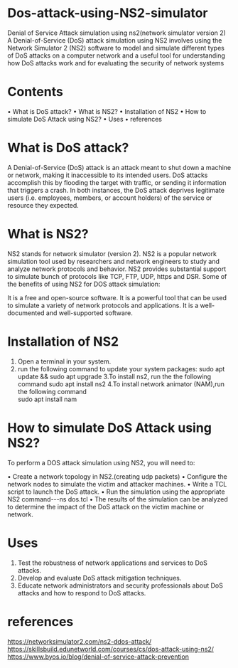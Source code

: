 # Dos-attack-using-NS2-simulator
Denial of Service Attack simulation using ns2(network simulator version 2)
A Denial-of-Service (DoS) attack simulation using NS2 involves using the Network Simulator 2 (NS2) software to model and simulate different types of DoS attacks on a computer network and a useful tool for understanding how DoS attacks work and for evaluating the security of network systems
# Contents
•	What is DoS attack?
•	What is NS2?
•	Installation of NS2
•	How to simulate DoS Attack using NS2?
•	Uses
•	references
# What is DoS attack?
A Denial-of-Service (DoS) attack is an attack meant to shut down a machine or network, making it inaccessible to its intended users. DoS attacks accomplish this by flooding the target with traffic, or sending it information that triggers a crash. In both instances, the DoS attack deprives legitimate users (i.e. employees, members, or account holders) of the service or resource they expected.
# What is NS2?
NS2 stands for network simulator (version 2). NS2 is a popular network simulation tool used by researchers and network engineers to study and analyze network protocols and behavior.
NS2 provides substantial support to simulate bunch of protocols like TCP, FTP, UDP, https and DSR.
Some of the benefits of using NS2 for DOS attack simulation:

It is a free and open-source software.
It is a powerful tool that can be used to simulate a variety of network protocols and applications.
It is a well-documented and well-supported software.
# Installation of NS2
1. Open a terminal in your system.
2. run the following command to update your system packages:
sudo apt update && sudo apt upgrade
3.To install ns2, run the the following command
sudo apt install ns2
4.To install network animator (NAM),run the following command  
sudo apt install nam
# How to simulate DoS Attack using NS2?
To perform a DOS attack simulation using NS2, you will need to:

•	Create a network topology in NS2.(creating udp packets)
•	Configure the network nodes to simulate the victim and attacker machines.
•	Write a TCL script to launch the DoS attack.
•	 Run the simulation using the appropriate NS2 command---ns dos.tcl
•	The results of the simulation can be analyzed to determine the impact of the DoS attack on the victim machine or network.
# Uses
1.	Test the robustness of network applications and services to DoS attacks.
2.	Develop and evaluate DoS attack mitigation techniques.
3.	Educate network administrators and security professionals about DoS attacks and how to respond to DoS attacks.
# references
https://networksimulator2.com/ns2-ddos-attack/
https://skillsbuild.edunetworld.com/courses/cs/dos-attack-using-ns2/
https://www.byos.io/blog/denial-of-service-attack-prevention





